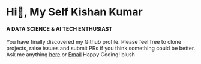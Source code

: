 # Hi👋, My Self Kishan Kumar
#### A DATA SCIENCE & AI TECH ENTHUSIAST 
You have finally discovered my Github profile.
Please feel free to clone projects, raise issues and submit PRs if you think something could be better.
Ask me anything [here](https://github.com/connectkishan1/connectkishan1/issues/new)
or [Email](connectkishan1@gmail.com)
Happy Coding! blush 


<!--
**connectkishan1/connectkishan1** is a ✨ _special_ ✨ repository because its `README.md` (this file) appears on your GitHub profile.

Here are some ideas to get you started:

- 🔭 I’m currently working on ...
- 🌱 I’m currently learning ...
- 👯 I’m looking to collaborate on ...
- 🤔 I’m looking for help with ...
- 💬 Ask me about ...
- 📫 How to reach me: ...
- 😄 Pronouns: ...
- ⚡ Fun fact: ...
-->
